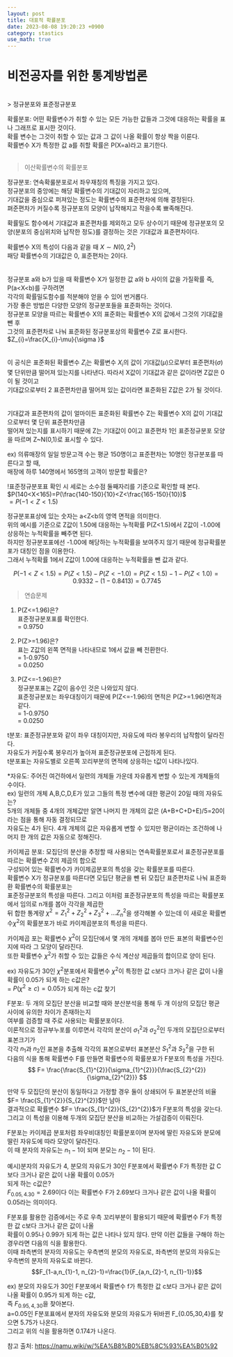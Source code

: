 ```yaml
---
layout: post
title: 대표적 확률분포
date: 2023-08-08 19:20:23 +0900
category: stastics
use_math: true
---
```

# 비전공자를 위한 통계방법론    
<br>
> 정규분포와 표준정규분포   
  
확률분포: 어떤 확률변수가 취할 수 있는 모든 가능한 값들과 그것에 대응하는 확률을 표나 그래프로 표시한 것이다.  
확률 변수는 그것이 취할 수 있는 값과 그 값이 나올 확률이 항상 짝을 이룬다.  
확률변수 X가 특정한 값 a를 취할 확률은 P(X=a)라고 표기한다.  
<br>  
> 이산확률변수의 확률분포
  
정규분포: 연속확룰분포로서 좌우재칭의 특징을 가지고 있다.  
정규분포의 중앙에는 해당 확률변수의 기대값이 자리하고 있으며,  
기대값을 중심으로 퍼져있는 정도는 확률변수의 표준편차에 의해 결정된다.    
펴준편차가 커질수록 정규분포의 모양이 납작해지고 작을수록 뾰족해진다. 
  
확률밀도 함수에서 기대값과 표준편차를 제외하고 모두 상수이기 때문에 
정규분포의 모양(분포의 중심위치와 납작한 정도)를 결정하는 것은 기대값과 표준편차이다.    

확률변수 X의 특성이 다음과 같을 때 $X\sim N(0,2^{2})$  
패당 확률변수의 기대값은 0, 표준편차는 2이다.  
<br>  
정규분포 a와 b가 있을 때 확률변수 X가 일정한 값 a와 b 사이의 값을 가질확률 즉, P(a<X<b)를 구하려면  
각각의 확률밀도함수를 적분해야 얻을 수 있어 번거롭다.  
가장 좋은 방법은 다양한 모양의 정규분포들을 표준화하는 것이다.  
정규분포 모양을 따르는 확률변수 X의 표준화는 확률변수 X의 값에서 그것의 기대값을 뺀 후  
그것의 표준편차로 나눠 표준화된 정규분포상의 확률변수 Z로 표시한다.  
$Z_{i}=\frac{X_{i}-\mu}{\sigma }$  
<br>  
이 공식은 표준화된 확률변수 $Z_{i}$는 확률변수 $X_{i}$의 값이 기대값$(\mu)$으로부터 표준편차$(\sigma)$  
몇 단위만큼 떨어져 있는지를 나타낸다. 따라서 X값이 기대값과 같은 값이라면 Z값은 0이 될 것이고  
기대값으로부터 2 표준편차만큼 떨어져 있는 값이라면 표준화된 Z값은 2가 될 것이다.  
<br>  
기대값과 표준편차의 값이 얼마이든 표준화된 확률변수 Z는 확률변수 X의 값이 기대값으로부터 몇 단위 표준편차만큼  
떨어져 있는지를 표시하기 때문에 Z는 기대값이 0이고 표준편차 1인 표준정규분포 모양을 따르며 Z~N(0,1)로 표시할 수 있다.  

ex) 의류매장의 일일 방문고객 수는 평균 150명이고 표준편차는 10명인 정규분포를 따른다고 할 때,  
매장에 하루 140명에서 165명의 고객이 방문할 확률은?  

!표준정규분포표 확인 시 세로는 소수점 둘째자리를 기준으로 확인할 때 본다.    
$P(140<X<165)=P(\frac{140-150}{10}<Z<\frac{165-150}{10})$  
$=P(-1<Z<1.5)$  

정규분포표상에 있는 숫자는 a<Z<b의 영역 면적을 의미한다.  
위의 예시를 기준으로 Z값이 1.50에 대응하는 누적확률 P(Z<1.5)에서 Z값이 -1.00에 상응하는 누적확률을 빼주면 된다.  
하지만 정규분포표에선 -1.00에 해당하는 누적확률을 보여주지 않기 때문에 정규확률분포가 대칭인 점을 이용한다.  
그래서 누적확률 1에서 Z값이 1.00에 대응하는 누적확률을 뺀 값과 같다.  

$$  
P(-1<Z<1.5)=P(Z<1.5)-P(Z<-1.0)  
           =P(Z<1.5)-{1-P(Z<1.0)}  
           =0.9332-(1-0.8413)=0.7745    
$$  

> 연습문제  
  
1. P(Z<=1.96)은?  
표준정규분포표를 확인한다.    
= 0.9750  
  
2. P(Z>=1.96)은?  
표는 Z값의 왼쪽 면적을 나타내므로 1에서 값을 빼 전환한다.  
= 1-0.9750  
= 0.0250  
  
3. P(Z<=-1.96)은?  
정규분포표는 Z값이 음수인 것은 나와있지 않다.  
표준정규분포는 좌우대칭이기 때문에 P(Z<=-1.96)의 면적은 P(Z>=1.96)면적과 같다.    
= 1-0.9750  
= 0.0250  
  
t분포: 표준정규분포와 같이 좌우 대칭이지만, 자유도에 따라 봉우리의 납작함이 달라진다.  
자유도가 커질수록 봉우리가 높아져 표준정규분포에 근접하게 된다.  
t분포표는 자유도별로 오른쪽 꼬리부분의 면적에 상응하는 t값이 나타나있다.  
  
*자유도: 주어진 여건하에서 일련의 개체들 가운데 자유롭게 변할 수 있는게 개체들의 수이다.  
ex) 일련의 개체 A,B,C,D,E가 있고 그들의 특정 변수에 대한 평균이 20일 때의 자유도는?  
5개의 개체들 중 4개의 개체값만 알면 나머지 한 개체의 값은 (A+B+C+D+E)/5=20이라는 점을 통해 자동 결정되므로  
자유도는 4가 된다. 4개 개체의 값은 자유롭게 변할 수 있지만 평균이라는 조건하에 나머지 한 개의 값은 자동으로 정해진다.  

카이제곱 분포: 모집단의 분산을 추정할 때 사용되는 연속확률분포로서 표준정규분포를 따르는 확률변수 Z의 제곱의 합으로  
구성되어 있는 확률변수가 카이제곱분포의 특성을 갖는 확률분포를 따른다.  
확률변수 X가 정규분포를 따른다면 모딥단 평균을 뺀 뒤 모집단 표준편차로 나눠 표준화환 확률변수의 확률분포는  
표준정규분포의 특성을 따른다. 그리고 이처럼 표준정규분포의 특성을 따르는 확률분포에서 임의로 n개를 봅아 각각을 제곱한  
뒤 합한 통계량 $\chi^{2}=Z_{1}^{2}+Z_{2}^{2}+Z_{3}^{2}+...Z_{n}^{2}$을 생각해볼 수 있는데 이 새로운 확률변수$\chi^{2}$의 확률분포가 바로 카이제곱분포의 특성을 따른다.  

카이제곱 포는 확률변수 $\chi^{2}$이 모집단에서 몇 개의 개체를 봅아 만든 표본의 확률변수인지에 따라 그 모양이 달라진다.  
또한 확률변수 $\chi^{2}$가 취할 수 있는 값들은 수식 계산상 제곱들의 합이므로 양이 된다.  

ex) 자유도가 30인 $\chi^{2}$분포에서 확률변수 $\chi^{2}$이 특정한 값 c보다 크거나 같은 값이 나올 확률이 0.05가 되게 하는 c값은?  
= $P(\chi^{2}\geq c)=0.05$가 되게 하는 c값 찾기  
  
F분포: 두 개의 모집단 분산을 비교할 때와 분산분석을 통해 두 개 이상의 모집단 평균 사이에 유의한 차이가 존재하는지  
여부를 검증할 때 주로 사용되는 확률분포이다.  
이론적으로 정규부누포를 이루면서 각각의 분산이 $\sigma_{1}^{2}$과 $\sigma_{2}^{2}$인 두개의 모집단으로부터 표본크기가  
각각 $n_{1}$과 $n_{2}$인 표본을 추출해 각각의 표본으로부터 표본분산 $S_{1}^{2}$과 $S_{2}^{2}$을 구한 뒤   
다음의 식을 통해 확률변수 F를 만들면 확률변수의 확률분포가 F분포의 특성을 가진다.  
$$ F= \frac{\frac{S_{1}^{2}}{\sigma_{1}^{2}}}{\frac{S_{2}^{2}}{\sigma_{2}^{2}}} $$  
  
만약 두 모집단의 분산이 동일하다고 가정할 경우 둘이 상쇄되어 두 표본분산의 비율 $F= \frac{S_{1}^{2}}{S_{2}^{2}}$만 남아  
결과적으로 확률변수 $F= \frac{S_{1}^{2}}{S_{2}^{2}}$가 F분포의 특성을 갖는다.  
그리고 이 특성을 이용해 두개의 모집단 분산을 비교하는 가설검증이 이뤄진다.  
  
F분포는 카이제곱 분포처럼 좌우비대칭인 확률분포이며 분자에 딸린 자유도와 분모에 딸린 자유도에 따라 모양이 달라진다.  
이 때 분자의 자유도는 $n_{1}-1$이 되며 분모는 $n_{2}-1$이 된다.  
  
예시)분자의 자유도가 4, 분모의 자유도가 30인 F분포에서 확률변수 F가 특정한 값 C보다 크거나 같은 값이 나올 확률이 0.05가  
되게 하는 c값은?  
$F_{0.05,4.30}=2.69$이다 이는 확률변수 F가 2.69보다 크거나 같은 값이 나올 확률이 0.05라는 의미이다.  
  
F분포를 활용한 검증에서는 주로 우측 꼬리부분이 활용되기 때문에 확률변수 F가 특정한 값 c보다 크거나 같은 값이 나올  
확률이 0.95나 0.99가 되게 하는 값은 나타나 있지 않다. 만약 이런 값들을 구해야 하는 경우라면 다음의 식을 활용한다.  
이때 좌측변의 분자의 자유도는 우측변의 분모의 자유도로, 좌측변의 분모의 자유도는 우측변의 분자의 자유도로 바뀐다.  
$$F_{1-a,n_{1}-1, n_{2}-1}=\frac{1}{F_{a,n_{2}-1, n_{1}-1}}$$  
  
ex) 분모의 자유도가 30인 F분포에서 확률변수 f가 특정한 값 c보다 크거나 같은 값이 나올 확률이 0.95가 되게 하는 c값,  
즉 $F_{0.95,4,30}$을 찾아본다.  
a=0.05인 F분포표에서 분자의 자유도와 분모의 자유도가 뒤바뀐 F_{0.05,30,4}를 찾으면 5.75가 나온다.  
그리고 위의 식을 활용하면 0.174가 나온다.     

참고 출처: https://namu.wiki/w/%EA%B8%B0%EB%8C%93%EA%B0%92    
